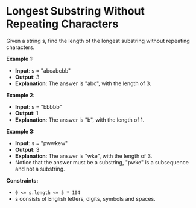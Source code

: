 # Longest Substring Without Repeating Characters

Given a string s, find the length of the longest substring without repeating characters.

**Example 1:**

- **Input**: s = "abcabcbb"
- **Output**: 3
- **Explanation**: The answer is "abc", with the length of 3.

**Example 2:**

- **Input**: s = "bbbbb"
- **Output**: 1
- **Explanation**: The answer is "b", with the length of 1.

**Example 3:**

- **Input**: s = "pwwkew"
- **Output**: 3
- **Explanation**: The answer is "wke", with the length of 3.
- Notice that the answer must be a substring, "pwke" is a subsequence and not a substring.

**Constraints:**

- ``0 <= s.length <= 5 * 104``
- s consists of English letters, digits, symbols and spaces.
